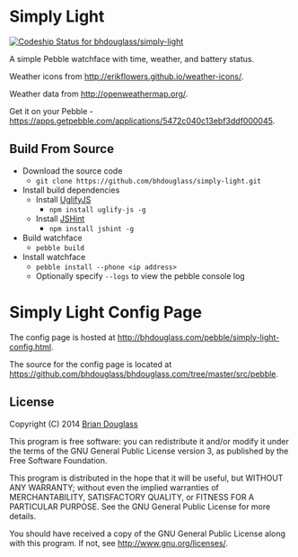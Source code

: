 # Simply Light #

[ ![Codeship Status for bhdouglass/simply-light](https://codeship.com/projects/4381e650-63ea-0132-862e-32c060907738/status?branch=master)](https://codeship.com/projects/52458)

A simple Pebble watchface with time, weather, and battery status.

Weather icons from <http://erikflowers.github.io/weather-icons/>.

Weather data from <http://openweathermap.org/>.

Get it on your Pebble - <https://apps.getpebble.com/applications/5472c040c13ebf3ddf000045>.

## Build From Source ##

* Download the source code
	* `git clone https://github.com/bhdouglass/simply-light.git`
* Install build dependencies
	* Install [UglifyJS](http://lisperator.net/uglifyjs/)
		* `npm install uglify-js -g`
	* Install [JSHint](http://jshint.com/)
		* `npm install jshint -g`
* Build watchface
	* `pebble build`
* Install watchface
	* `pebble install --phone <ip address>`
	* Optionally specify `--logs` to view the pebble console log

# Simply Light Config Page #

The config page is hosted at <http://bhdouglass.com/pebble/simply-light-config.html>.

The source for the config page is located at
<https://github.com/bhdouglass/bhdouglass.com/tree/master/src/pebble>.

## License ##

Copyright (C) 2014 [Brian Douglass](http://bhdouglass.com/)

This program is free software: you can redistribute it and/or modify it under
the terms of the GNU General Public License version 3, as published by the Free
Software Foundation.

This program is distributed in the hope that it will be useful, but WITHOUT ANY
WARRANTY; without even the implied warranties of MERCHANTABILITY, SATISFACTORY
QUALITY, or FITNESS FOR A PARTICULAR PURPOSE.  See the GNU General Public
License for more details.

You should have received a copy of the GNU General Public License along with
this program.  If not, see <http://www.gnu.org/licenses/>.

